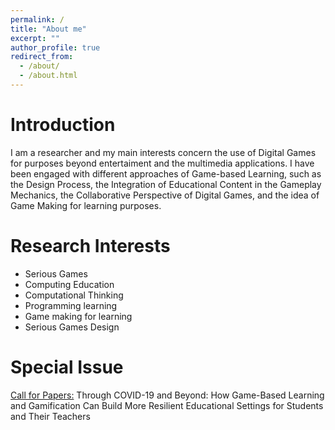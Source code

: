 ```yaml
---
permalink: /
title: "About me"
excerpt: ""
author_profile: true
redirect_from: 
  - /about/
  - /about.html
---
```


Introduction
======

I am a researcher and my main interests concern the use of Digital Games for purposes beyond entertaiment and the multimedia applications. I have been engaged with different approaches of Game-based Learning, such as the Design Process, the Integration of Educational Content in the Gameplay Mechanics, the Collaborative Perspective of Digital Games, and the idea of Game Making for learning purposes. 

Research Interests
======
 
- Serious Games
- Computing Education
- Computational Thinking
- Programming learning
- Game making for learning
- Serious Games Design

Special Issue
=======

<a href="https://www.mdpi.com/journal/education/special_issues/Gamebased_Learning/">Call for Papers:</a>
Through COVID-19 and Beyond: How Game-Based Learning and Gamification Can Build More Resilient Educational Settings for Students and Their Teachers
 
